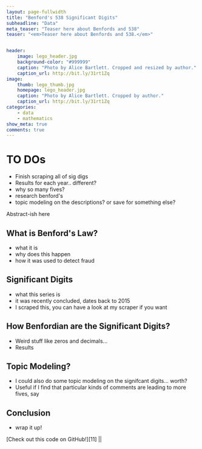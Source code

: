 ```yaml
---
layout: page-fullwidth
title: "Benford's 538 Significant Digits"
subheadline: "Data"
meta_teaser: "Teaser here about Benfords and 538"
teaser: "<em>Teaser here about Benfords and 538.</em>"


header:
    image: lego_header.jpg
    background-color: "#999999"
    caption: "Photo by Alice Bartlett. Cropped and resized by author."
    caption_url: http://bit.ly/31rt1Zq
image:
    thumb: lego_thumb.jpg
    homepage: lego_header.jpg
    caption: "Photo by Alice Bartlett. Cropped by author."
    caption_url: http://bit.ly/31rt1Zq
categories:
    - data
    - mathematics
show_meta: true
comments: true
---
```


# TO DOs

- Finish scraping all of sig digs
- Results for each year.. different?
- why so many fives?
- research benford's
- topic modeling on the descriptions?  or save for something else?

Abstract-ish here

## What is Benford's Law?

- what it is
- why does this happen
- how it was used to detect fraud

## Significant Digits

- what this series is
- it was recently concluded, dates back to 2015
- I scraped this, you can have a look at my scraper if you want

## How Benfordian are the Significant Digits?

- Weird stuff like zeros and decimals...
- Results

## Topic Modeling?

- I could also do some topic modeling on the signifcant digits... worth? 
- Useful if I find that particular kinds of comments are leading to more fives, say

## Conclusion

- wrap it up!



[Check out this code on GitHub!][11]  ||  


 [1]: http...


